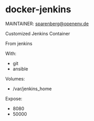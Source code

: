# docker-jenkins
MAINTAINER: sparenberg@openenv.de

Customized Jenkins Container

From jenkins

With:
- git
- ansible

Volumes:
- /var/jenkins_home 

Expose:
- 8080
- 50000
